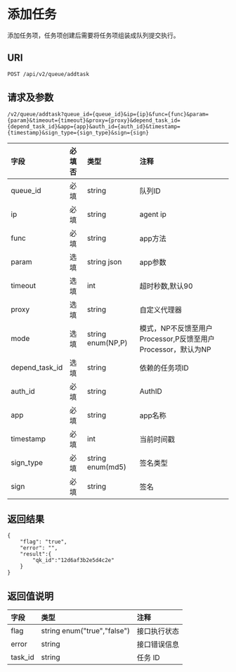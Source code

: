 # 添加任务

添加任务项，任务项创建后需要将任务项组装成队列提交执行。

## URI

```
POST /api/v2/queue/addtask
```

## 请求及参数

```
/v2/queue/addtask?queue_id={queue_id}&ip={ip}&func={func}&param={param}&timeout={timeout}&proxy={proxy}&depend_task_id={depend_task_id}&app={app}&auth_id={auth_id}&timestamp={timestamp}&sign_type={sign_type}&sign={sign}
```

| **字段** | **必填否** | **类型** | **注释** |
| :--- | :--- | :--- | :--- |
| queue\_id | 必填 | string | 队列ID |
| ip | 必填 | string | agent ip |
| func | 必填 | string | app方法 |
| param | 选填 | string json | app参数 |
| timeout | 选填 | int | 超时秒数,默认90 |
| proxy | 选填 | string | 自定义代理器 |
| mode | 选填 | string enum\(NP,P\) | 模式，NP不反馈至用户Processor,P反馈至用户Processor，默认为NP |
| depend\_task\_id | 选填 | string | 依赖的任务项ID |
| auth\_id | 必填 | string | AuthID |
| app | 必填 | string | app名称 |
| timestamp | 必填 | int | 当前时间戳 |
| sign\_type | 必填 | string enum\(md5\) | 签名类型 |
| sign | 必填 | string | 签名 |

## 返回结果

```
{
    "flag": "true",
    "error": "",
    "result":{
        "qk_id":"12d6af3b2e5d4c2e"
    }
}
```

## 返回值说明

| **字段** | **类型** | **注释** |
| :--- | :--- | :--- |
| flag | string enum\("true","false"\) | 接口执行状态 |
| error | string | 接口错误信息 |
| task\_id | string | 任务 ID |



